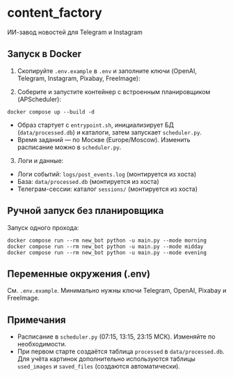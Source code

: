 # content_factory
ИИ-завод новостей для Telegram и Instagram

## Запуск в Docker

1) Скопируйте `.env.example` в `.env` и заполните ключи (OpenAI, Telegram, Instagram, Pixabay, FreeImage):

2) Соберите и запустите контейнер с встроенным планировщиком (APScheduler):

```
docker compose up --build -d
```

- Образ стартует с `entrypoint.sh`, инициализирует БД (`data/processed.db`) и каталоги, затем запускает `scheduler.py`.
- Время заданий — по Москве (Europe/Moscow). Изменить расписание можно в `scheduler.py`.

3) Логи и данные:
- Логи событий: `logs/post_events.log` (монтируется из хоста)
- База: `data/processed.db` (монтируется из хоста)
- Телеграм-сессии: каталог `sessions/` (монтируется из хоста)

## Ручной запуск без планировщика

Запуск одного прохода:

```
docker compose run --rm new_bot python -u main.py --mode morning
docker compose run --rm new_bot python -u main.py --mode midday
docker compose run --rm new_bot python -u main.py --mode evening
```

## Переменные окружения (.env)

См. `.env.example`. Минимально нужны ключи Telegram, OpenAI, Pixabay и FreeImage.

## Примечания

- Расписание в `scheduler.py` (07:15, 13:15, 23:15 МСК). Изменяйте по необходимости.
- При первом старте создаётся таблица `processed` в `data/processed.db`. Для учёта картинок дополнительно используются таблицы `used_images` и `saved_files` (создаются автоматически).
